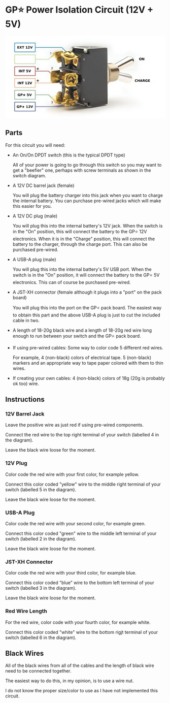 # GP⭐️ Power Isolation Circuit (12V + 5V)

![isolation switch](isolation-switch.jpg)

## Parts

For this circuit you will need:

- An On/On DPDT switch (this is the typical DPDT type)
  
  All of your power is going to go through this switch so you may want to get a "beefier" one, perhaps with screw terminals as shown in the switch diagram.

- A 12V DC barrel jack (female)
  
  You will plug the battery charger into this jack when you want to charge the internal battery.
  You can purchase pre-wired jacks which will make this easier for you.

- A 12V DC plug (male)
  
  You will plug this into the internal battery's 12V jack.
  When the switch is in the "On" position, this will connect the battery to the GP⭐️ 12V electronics.
  When it is in the "Charge" position, this will connect the battery to the charger, through the charge port.
  This can also be purchased pre-wired.

- A USB-A plug (male)
  
  You will plug this into the internal battery's 5V USB port.
  When the switch is in the "On" position, it will connect the battery to the GP⭐️ 5V electronics.
  This can of course be purchased pre-wired.

- A JST-XH connector (female although it plugs into a "port" on the pack board)

  You will plug this into the port on the GP⭐️ pack board.
  The easiest way to obtain this part and the above USB-A plug
  is just to cut the included cable in two.

- A length of 18-20g black wire and a length of 18-20g red wire
  long enough to run between your switch and the GP⭐️ pack board. 

- If using pre-wired cables: Some way to color code 5 different red wires.

  For example, 4 (non-black) colors of electrical tape.
  5 (non-black) markers and an appropriate way to tape paper
  colored with them to thin wires.

- If creating your own cables: 4 (non-black) colors of
  18g (20g is probably ok too) wire.

## Instructions

### 12V Barrel Jack

Leave the positive wire as just red if using pre-wired components.

Connect the red wire to the top right terminal of your
switch (labelled 4 in the diagram).

Leave the black wire loose for the moment.

### 12V Plug

Color code the red wire with your first color, for example yellow.

Connect this color coded "yellow" wire to the middle right terminal
of your switch (labelled 5 in the diagram).

Leave the black wire loose for the moment.

### USB-A Plug

Color code the red wire with your second color, for example green.

Connect this color coded "green" wire to the middle left terminal
of your switch (labelled 2 in the diagram).

Leave the black wire loose for the moment.

### JST-XH Connector

Color code the red wire with your third color, for example blue.

Connect this color coded "blue" wire to the bottom left terminal
of your switch (labelled 3 in the diagram).

Leave the black wire loose for the moment.

### Red Wire Length

For the red wire, color code with your fourth color, for example white.

Connect this color coded "white" wire to the bottom rigjt terminal
of your switch (labelled 6 in the diagram).

## Black Wires

All of the black wires from all of the cables and the
length of black wire need to be connected together.

The easiest way to do this, in my opinion, is to use a wire nut.

I do not know the proper size/color to use as I have not
implemented this circuit.





